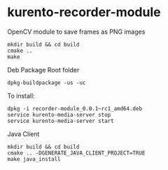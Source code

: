 # kurento-recorder-module
OpenCV module to save frames as PNG images



```linux
mkdir build && cd build
cmake ..
make
```

Deb Package
Root folder
```linux
dpkg-buildpackage -us -uc
```

To install:

```linux
dpkg -i recorder-module_0.0.1~rc1_amd64.deb
service kurento-media-server stop
service kurento-media-server start
```


Java Client

```linux
mkdir build && cd build
cmake .. -DGENERATE_JAVA_CLIENT_PROJECT=TRUE
make java_install
```


